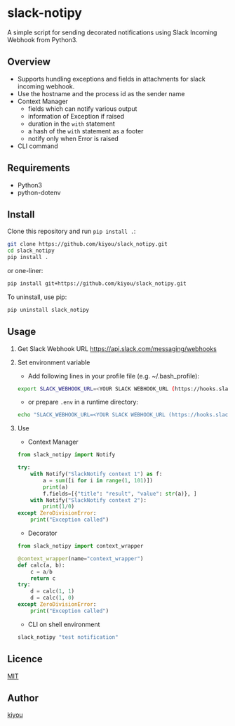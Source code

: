 # slack-notipy
A simple script for sending decorated notifications using Slack Incoming Webhook from Python3.

## Overview
- Supports hundling exceptions and fields in attachments for slack incoming webhook.
- Use the hostname and the process id as the sender name
- Context Manager
    - fields which can notify various output
    - information of Exception if raised
    - duration in the `with` statement
    - a hash of the `with` statement as a footer
    - notify only when Error is raised
- CLI command

## Requirements
- Python3
- python-dotenv

## Install
Clone this repository and run `pip install .`:

``` bash
git clone https://github.com/kiyou/slack_notipy.git
cd slack_notipy
pip install .
```

or one-liner:

``` bash
pip install git+https://github.com/kiyou/slack_notipy.git
```

To uninstall, use pip:

``` bash
pip uninstall slack_notipy
```

## Usage
1. Get Slack Webhook URL
    https://api.slack.com/messaging/webhooks

1. Set environment variable
    - Add following lines in your profile file (e.g. ~/.bash_profile):

    ``` sh
    export SLACK_WEBHOOK_URL=<YOUR SLACK WEBHOOK_URL (https://hooks.slack.com/services/*****/*****)>
    ```

    - or prepare `.env` in a runtime directory:

    ``` sh
    echo "SLACK_WEBHOOK_URL=<YOUR SLACK WEBHOOK_URL (https://hooks.slack.com/services/*****/*****)>" > .env
    ```

1. Use
    - Context Manager

    ``` python
    from slack_notipy import Notify

    try:
        with Notify("SlackNotify context 1") as f:
            a = sum([i for i in range(1, 101)])
            print(a)
            f.fields=[{"title": "result", "value": str(a)}, ]
        with Notify("SlackNotify context 2"):
            print(1/0)
    except ZeroDivisionError:
        print("Exception called")
    ```

    - Decorator

    ``` python
    from slack_notipy import context_wrapper

    @context_wrapper(name="context_wrapper")
    def calc(a, b):
        c = a/b
        return c
    try:
        d = calc(1, 1)
        d = calc(1, 0)
    except ZeroDivisionError:
        print("Exception called")
    ```

    - CLI on shell environment

    ``` bash
    slack_notipy "test notification"
    ```

## Licence
[MIT](https://opensource.org/licenses/mit-license.php)

## Author
[kiyou](https://github.com/kiyou)

